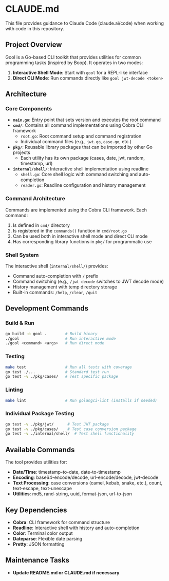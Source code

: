 # CLAUDE.md

This file provides guidance to Claude Code (claude.ai/code) when working with code in this repository.

## Project Overview

Gool is a Go-based CLI toolkit that provides utilities for common programming tasks (inspired by Boop). It operates in two modes:
1. **Interactive Shell Mode**: Start with `gool` for a REPL-like interface
2. **Direct CLI Mode**: Run commands directly like `gool jwt-decode <token>`

## Architecture

### Core Components

- **`main.go`**: Entry point that sets version and executes the root command
- **`cmd/`**: Contains all command implementations using Cobra CLI framework
  - `root.go`: Root command setup and command registration
  - Individual command files (e.g., `jwt.go`, `case.go`, etc.)
- **`pkg/`**: Reusable library packages that can be imported by other Go projects
  - Each utility has its own package (cases, date, jwt, random, timestamp, url)
- **`internal/shell/`**: Interactive shell implementation using readline
  - `shell.go`: Core shell logic with command switching and auto-completion
  - `reader.go`: Readline configuration and history management

### Command Architecture

Commands are implemented using the Cobra CLI framework. Each command:
1. Is defined in `cmd/` directory 
2. Is registered in the `commands()` function in `cmd/root.go`
3. Can be used both in interactive shell mode and direct CLI mode
4. Has corresponding library functions in `pkg/` for programmatic use

### Shell System

The interactive shell (`internal/shell/`) provides:
- Command auto-completion with `/` prefix
- Command switching (e.g., `/jwt-decode` switches to JWT decode mode)
- History management with temp directory storage
- Built-in commands: `/help`, `/clear`, `/quit`

## Development Commands

### Build & Run
```bash
go build -o gool .        # Build binary
./gool                    # Run interactive mode
./gool <command> <args>   # Run direct mode
```

### Testing
```bash
make test                 # Run all tests with coverage
go test ./...             # Standard test run
go test -v ./pkg/cases/   # Test specific package
```

### Linting
```bash
make lint                 # Run golangci-lint (installs if needed)
```

### Individual Package Testing
```bash
go test -v ./pkg/jwt/      # Test JWT package
go test -v ./pkg/cases/    # Test case conversion package
go test -v ./internal/shell/  # Test shell functionality
```

## Available Commands

The tool provides utilities for:
- **Date/Time**: timestamp-to-date, date-to-timestamp  
- **Encoding**: base64-encode/decode, url-encode/decode, jwt-decode
- **Text Processing**: case conversions (camel, kebab, snake, etc.), count, text-escape, text-unescape
- **Utilities**: md5, rand-string, uuid, format-json, url-to-json

## Key Dependencies

- **Cobra**: CLI framework for command structure
- **Readline**: Interactive shell with history and auto-completion
- **Color**: Terminal color output
- **Dateparse**: Flexible date parsing
- **Pretty**: JSON formatting

## Maintenance Tasks

- **Update README.md or CLAUDE.md if necessary**